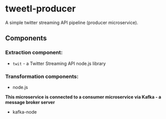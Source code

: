 # tweetl-producer

A simple twitter streaming API pipeline (producer microservice).

## Components

### Extraction component:
- `twit` - a Twitter Streaming API node.js library

### Transformation components:
- node.js


**This microservice is connected to a consumer microservice via Kafka - a message broker server**
- kafka-node
